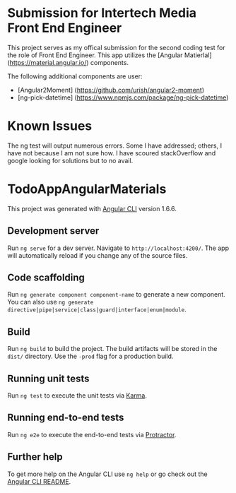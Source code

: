 # Submission for Intertech Media Front End Engineer

This project serves as my offical submission for the second coding test for the role of Front End Engineer.
This app utilizes the [Angular Matierlal] (https://material.angular.io/) components.

The following additional components are user:

* [Angular2Moment] (https://github.com/urish/angular2-moment)
* [ng-pick-datetime] (https://www.npmjs.com/package/ng-pick-datetime)

# Known Issues

The ng test will output numerous errors.  Some I have addressed; others, I have not because I am not sure how. I have scoured stackOverflow 
and google looking for solutions but to no avail.

# TodoAppAngularMaterials

This project was generated with [Angular CLI](https://github.com/angular/angular-cli) version 1.6.6.

## Development server

Run `ng serve` for a dev server. Navigate to `http://localhost:4200/`. The app will automatically reload if you change any of the source files.

## Code scaffolding

Run `ng generate component component-name` to generate a new component. You can also use `ng generate directive|pipe|service|class|guard|interface|enum|module`.

## Build

Run `ng build` to build the project. The build artifacts will be stored in the `dist/` directory. Use the `-prod` flag for a production build.

## Running unit tests

Run `ng test` to execute the unit tests via [Karma](https://karma-runner.github.io).

## Running end-to-end tests

Run `ng e2e` to execute the end-to-end tests via [Protractor](http://www.protractortest.org/).

## Further help

To get more help on the Angular CLI use `ng help` or go check out the [Angular CLI README](https://github.com/angular/angular-cli/blob/master/README.md).


